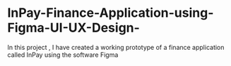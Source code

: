 # InPay-Finance-Application-using-Figma-UI-UX-Design-
In this project , I have created a working prototype of a finance application called InPay using the software Figma 
